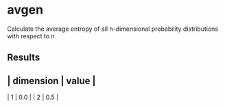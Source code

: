 # avgen

Calculate the average entropy of all n-dimensional probability distributions with respect to n

## Results

| dimension | value |
---------------------
|         1 |   0.0 |
|         2 |   0.5 |
